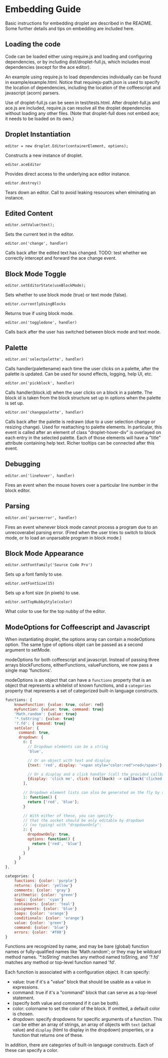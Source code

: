 Embedding Guide
===============

Basic instructions for embedding droplet are described in the README.
Some further details and tips on embedding are included here.

Loading the code
----------------

Code can be loaded either using require.js and loading and configuring
dependencies, or by including dist/droplet-full.js, which includes
most dependencies (except for the ace editor).

An example using require.js to load dependencies individually
can be found in example/example.html.  Notice that requirejs-path.json
is used to specify the location of dependencies, including the location
of the coffeescript and javascript (acorn) parsers.

Use of droplet-full.js can be seen in test/tests.html.  After droplet-full.js
and ace.js are included, require.js can resolve all the droplet dependencies
without loading any other files.  (Note that droplet-full does not embed
ace; it needs to be loaded on its own.)



Droplet Instantiation
---------------------

    editor = new droplet.Editor(containerElement, options);

Constructs a new instance of droplet.

    editor.aceEditor

Provides direct access to the underlying ace editor instance.

    editor.destroy()

Tears down an editor.  Call to avoid leaking resources when elminating
an instance.


Edited Content
--------------

    editor.setValue(text);

Sets the current text in the editor.

    editor.on('change', handler)

Calls back after the edited text has changed. TODO: test whether
we correctly intercept and forward the ace change event.


Block Mode Toggle
-----------------

    editor.setEditorState(useBlockMode);

Sets whether to use block mode (true) or text mode (false).

    editor.currentlyUsingBlocks

Returns true if using block mode.

    editor.on('toggledone', handler)

Calls back after the user has switched between block mode and text mode.


Palette
-------

    editor.on('selectpalette', handler)

Calls handler(palettename) each time the user clicks on a palette,
after the palette is updated.  Can be used for sound effects, logging,
help UI, etc.

    editor.on('pickblock', handler)

Calls handler(block.id) when the user clicks on a block in a palette.
The block id is taken from the block structure set up in options when
the palette is set up.

    editor.on('changepalette', handler)

Calls back after the palette is redrawn (due to a user selection change
or resizing change).  Used for reattaching to palette elements.  In
particular, this event is called after an element of class
"droplet-hover-div" is overlayed on each entry in the selected palette.
Each of those elements will have a "title" attribute containing help text.
Richer tooltips can be connected after this event.


Debugging
---------

    editor.on('linehover', handler)

Fires an event when the mouse hovers over a particular line
number in the block editor.

Parsing
-------

    editor.on('parseerror', handler)

Fires an event whenever block mode cannot process a program due to
an unrecoverabel parsing error.  (Fired when the user tries to switch
to block mode, or to load an unparsable program in block mode.)


Block Mode Appearance
---------------------

    editor.setFontFamily('Source Code Pro')

Sets up a font family to use.

    editor.setFontSize(15)

Sets up a font size (in pixels) to use.

    editor.setTopNubbyStyle(color)

What color to use for the top nubby of the editor.

ModeOptions for Coffeescript and Javascript
-------------------------------------------

When instantiating droplet, the options array can contain a modeOptions
option.  The same type of options objet can be passed as a second
argument to setMode.

modeOptions for both coffeescript and javascript.  Instead of passing three arrays blockFunctions, eitherFunctions, valueFunctions, we now pass a single map 'functions'.

modeOptions is an object that can have a `functions` property that
is an object that represents a whitelist of known functions, and a
`categories` property that represents a set of categorized built-in
language constructs.

```js
functions: {
    knownFunction: {value: true, color: red}
    myFunction: {value: true, command: true}
    'Math.random': {value: true}
    '*.toString': {value: true}
    '?.fd': { ommand: true}
    setColor: {
      command: true,
      dropdown: {
        0: [
          // Dropdown elements can be a string
          'blue',

          // Or an object with text and display
          {text: 'red', display: '<span style="color:red">red</span>'}

          // Or a display and a click handler (call the provided callback to set the value)
          {display: 'click me', click: (callback) -> callback('clicked')}
        ],

        // Dropdown element lists can also be generated on the fly by a function
        1: function() {
          return ['red', 'blue'];
        }

        // With either of these, you can specify
        // that the socket should be only editable by dropdown
        // (no typing) with "dropdownOnly":
        2: {
          dropdownOnly: true,
          options: function() {
            return ['red', 'blue']
          }
        }
      }
    }
},

categories: {
    functions: {color: 'purple'}
    returns: {color: 'yellow'}
    comments: {color: 'gray'}
    arithmetic: {color: 'green'}
    logic: {color: 'cyan'}
    containers: {color: 'teal'}
    assignments: {color: 'blue'}
    loops: {color: 'orange'}
    conditionals: {color: 'orange'}
    value: {color: 'green'}
    command: {color: 'blue'}
    errors: {color: '#f00'}
}
```

Functions are recognized by name, and may be bare (global) function names
or fully-qualified names like 'Math.random'; or they may be wildcard
method names.  '*.toString' matches any method named toString, and
'?.fd' matches any method or top-level function named 'fd'.

Each function is associated with a configuration object.  It can specify:
- value: true if it's a "value" block that should be usable as a value in expressions.
- command: true if it's a "command" block that can serve as a top-level statement.
- (specify both value and command if it can be both).
- color: colorname to set the color of the block.  If omitted, a default color is chosen.
- dropdown: specify dropdowns for specific arguments of a function. This can be either an array of strings, an array of objects with `text` (actual value) and `display` (html to display in the dropdown) properties, or a function that returns one of these.

In addition, there are categories of built-in language constructs.  Each
of these can specify a color.
